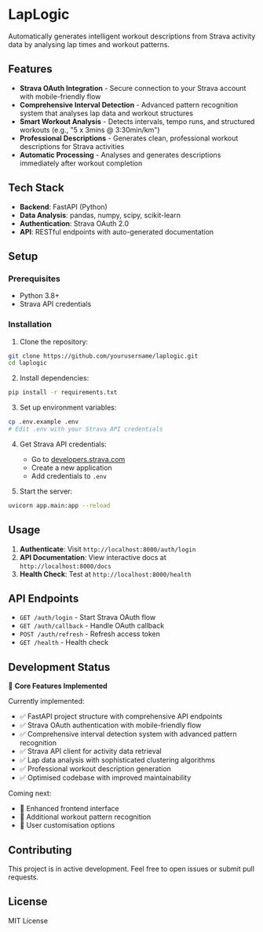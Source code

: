 # LapLogic

Automatically generates intelligent workout descriptions from Strava activity data by analysing lap times and workout patterns.

## Features

- **Strava OAuth Integration** - Secure connection to your Strava account with mobile-friendly flow
- **Comprehensive Interval Detection** - Advanced pattern recognition system that analyses lap data and workout structures
- **Smart Workout Analysis** - Detects intervals, tempo runs, and structured workouts (e.g., "5 x 3mins @ 3:30min/km")
- **Professional Descriptions** - Generates clean, professional workout descriptions for Strava activities
- **Automatic Processing** - Analyses and generates descriptions immediately after workout completion

## Tech Stack

- **Backend**: FastAPI (Python)
- **Data Analysis**: pandas, numpy, scipy, scikit-learn
- **Authentication**: Strava OAuth 2.0
- **API**: RESTful endpoints with auto-generated documentation

## Setup

### Prerequisites
- Python 3.8+
- Strava API credentials

### Installation

1. Clone the repository:
```bash
git clone https://github.com/yourusername/laplogic.git
cd laplogic
```

2. Install dependencies:
```bash
pip install -r requirements.txt
```

3. Set up environment variables:
```bash
cp .env.example .env
# Edit .env with your Strava API credentials
```

4. Get Strava API credentials:
   - Go to [developers.strava.com](https://developers.strava.com)
   - Create a new application
   - Add credentials to `.env`

5. Start the server:
```bash
uvicorn app.main:app --reload
```

## Usage

1. **Authenticate**: Visit `http://localhost:8000/auth/login`
2. **API Documentation**: View interactive docs at `http://localhost:8000/docs`
3. **Health Check**: Test at `http://localhost:8000/health`

## API Endpoints

- `GET /auth/login` - Start Strava OAuth flow
- `GET /auth/callback` - Handle OAuth callback
- `POST /auth/refresh` - Refresh access token
- `GET /health` - Health check

## Development Status

🚀 **Core Features Implemented**

Currently implemented:
- ✅ FastAPI project structure with comprehensive API endpoints
- ✅ Strava OAuth authentication with mobile-friendly flow
- ✅ Comprehensive interval detection system with advanced pattern recognition
- ✅ Strava API client for activity data retrieval
- ✅ Lap data analysis with sophisticated clustering algorithms
- ✅ Professional workout description generation
- ✅ Optimised codebase with improved maintainability

Coming next:
- 🔄 Enhanced frontend interface
- 🔄 Additional workout pattern recognition
- 🔄 User customisation options

## Contributing

This project is in active development. Feel free to open issues or submit pull requests.

## License

MIT License